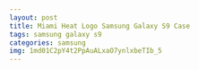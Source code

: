 ```yaml
---
layout: post
title: Miami Heat Logo Samsung Galaxy S9 Case
tags: samsung galaxy s9
categories: samsung
img: 1md01C2pY4t2PpAuALxaO7ynlxbeTIb_5
---
```


